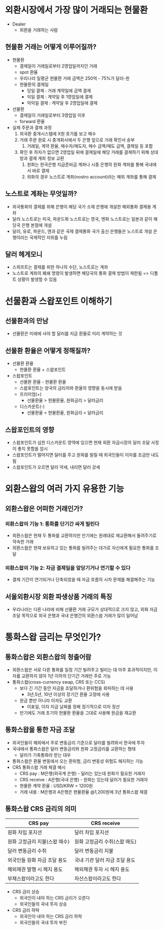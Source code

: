 # 외환시장에서 가장 많이 거래되는 현물환
- Dealer
	- 외환을 거래하는 사람
## 현물환 거래는 어떻게 이루어질까?
- 현물환
	- 결제일이 거래일로부터 2영업일까지인 거래
	- spot 환율
	- 우리나라 일평균 현물환 거래 금액은 250억 - 75%가 달러-원
	- 현물환의 결제일
		- 당일 결제 : 거래 계약일에 금액 결제
		- 익일 결제 : 계약일 후 1영업일에 결제
		- 익익일 결제 : 계약일 후 2영업일에 결제
- 선물환
	- 결제일이 거래일로부터 3영업일 이후
	- forward 환율
- 실제 주문과 결제 과정
	1. 외국환 중개시스템에 X원 호가를 보고 매수
	2. 거래 주문 완료 시 중개회사에서 두 은행 앞으로 거래 확인서 송부
		1. 거래일, 계약 환율, 매수자/매도자, 매수 금액/매도 금액, 결제일 등 포함
	3. 확인 후 하자가 없으면 2영업일 뒤에 결제일에 해당 거래를 결제하기 위해 상대방과 결제 계좌 정보 교환
		1. 원화는 한국은행 지급준비금 계좌나 시중 은행의 원화 계좌를 통해 국내에서 바로 결제
		2. 외화의 경우 노스트로 계좌(nostro account)라는 해외 계좌를 통해 결제
## 노스트로 계좌는 무엇일까?
- 외국통화의 결제를 위해 은행이 해당 국가 소재 은행에 개설한 해외통화 결제용 계좌
- 달러 노스트로는 미국, 파운드화 노스트로는 영국, 엔화 노스트로는 일본과 같이 해당국 은행 본점에 개설
- 달러, 유로, 파운드, 엔과 같은 국제 결제통화 국가 출신 은행들은 노스트로 개설 은행이라는 국제적인 지위를 누림

## 달러 헤게모니
- 스위프트는 결제를 위한 하나의 수단, 노스트로는 계좌
- 노스트로 계좌의 폐쇄 명령이 발생하면 해당국의 통화 결제 방법이 제한됨 => 디폴트 상황이 발생할 수 있음

# 선물환과 스왑포인트 이해하기
## 선물환과의 만남
- 선물환은 미래에 사야 할 달러를 지금 환율로 미리 계약하는 것

## 선물환 환율은 어떻게 정해질까?
- 선물환 환율
	- 현물환 환율 + 스왑포인트
- 스왑포인트
	- 선물환 환율 - 현물환 환율
	- 스왑포인트는 양국의 금리차와 환율의 영향을 동시에 받음
	- 프리미엄(+)
		- 선물환율 > 현물환율, 원화금리 > 달러금리
	- 디스카운트(-)
		- 선물환율 < 현물환율, 원화금리 < 달러금리

## 스왑포인트의 영향
- 스왑포인트가 심한 디스카운트 영역에 있으면 현재 외환 자금시장의 달러 조달 사정이 좋지 못함을 암시
- 스왑포인트가 떨어지면 달러를 주고 원화를 빌릴 때 외국인들이 이자를 조금만 내도 됨
- 스왑포인트가 오르면 달러 약세, 내리면 달러 강세

# 외환스왑의 여러 가지 유용한 기능
## 외환스왑은 어떠한 거래인가?
### 외환스왑의 기능 1: 통화를 단기간 싸게 빌린다
- 외환스왑은 현재 두 통화를 교환하지만 만기에는 원래대로 재교환해서 돌려주기로 약속한 거래
- 외환스왑은 현재 보유하고 있는 통화를 빌려주는 대가로 자신에게 필요한 통화를 조달
### 외환스왑의 기능 2: 자금 결제일을 앞당기거나 연기할 수 있다
- 결제 기간이 연기되거나 단축되었을 때 자금 흐름의 시차 문제를 해결해주는 기능

## 서울외환시장 외환 파생상품 거래의 특징
- 우리나라는 다른 나라에 비해 선물환 거래 규모가 상대적으로 크지 않고, 외화 자금 조달 목적으로 외국 은행과 국내 은행간의 외환스왑 거래가 많이 일어남

# 통화스왑 금리는 무엇인가?
## 통화스왑은 외환스왑의 청출어람
- 외환스왑은 서로 다른 통화를 일정 기간 빌려주고 빌리는 데 아주 효과적이지만, 이자를 교환하지 않아 1년 이하의 단기간 거래만 주로 가능
- 통화스왑(cross-currency swap, CRS 또는 CCS)
	- 보다 긴 기간 동안 자금을 조달하거나 환위험을 회피하는 데 사용
		- 3년,5년, 10년 이상의 장기간 환율 고정에 사용
	- 원금 뿐만 아니라 이자도 교환
		- 이표일, 이자 지금 날짜를 정해 정기적으로 이자 정산
	- 만기에도 거래 초기의 현물환 환율을 그대로 사용해 원금을 재교환

## 통화스왑을 통한 자금 조달
- 외국인들이 해외에서 주로 변동금리 기준으로 달러를 빌려와서 한국에 투자
- 국내에서 통화스왑은 달러 변동금리와 원화 고정금리를 교환하는 형태
	- 달러가 기축통화라 받는 대우
- 통화스왑은 환율 변동에서 오는 환위험, 금리 변동성 위험도 헤지하는 기능
- CRS 통화스왑 거래 체결 예시
	- CRS pay : M은행(외국계 은행) - 달러는 있는데 원화가 필요한 거래자
	- CRS receive : A은행(국내 은행) - 원화는 있는데 달러가 필요한 거래자
	- 현물환 계약 환율 : USD/KRW = 1200원
	- 거래 내용 : M은행과 A은행은 현물환율 @1,200원에 3년 통화스왑 체결
## 통화스왑 CRS 금리의 의미

| CRS pay           | CRS receive       |
| ----------------- | ----------------- |
| 원화 차입 포지션         | 달러 차입 포지션         |
| 원화 고정금리 지불(스왑 매수) | 원화 고정금리 수취(스왑 매도) |
| 달러 변동금리 수취        | 달러 변동금리 지불        |
| 외국인들 원화 자금 조달 용도  | 국내 기관 달러 자금 조달 용도 |
| 해외채권 발행 시 헤지 용도   | 해외채권 투자 시 헤지 용도   |
| 부채스왑이라고도 한다       | 자산스왑이라고도 한다       |
- CRS 금리 상승
	- 외국인이 내야 하는 CRS 금리가 오른다
	- 외국인들의 국내 투자 상승
- CRS 금리 하락
	- 외국인이 내야 하는 CRS 금리 하락
	- 외국인들의 국내 투자 부진
